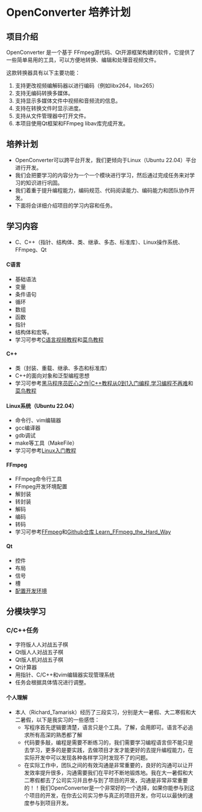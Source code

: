 # OpenConverter 培养计划

## 项目介绍

OpenConverter 是一个基于 FFmpeg源代码、Qt开源框架构建的软件，它提供了一些简单易用的工具，可以方便地转换、编辑和处理音视频文件。  

这款转换器具有以下主要功能：  

1. 支持更改视频编解码器以进行编码（例如libx264，libx265）
2. 支持无编码转换多媒体。
3. 支持显示多媒体文件中视频和音频流的信息。
4. 支持在转换文件时显示进度。
5. 支持从文件管理器中打开文件。
6. 本项目使用Qt框架和FFmpeg libav库完成开发。


## 培养计划

- OpenConverter可以跨平台开发，我们更倾向于Linux（Ubuntu 22.04）平台进行开发。
- 我们会把要学习的内容分为一个一个模块进行学习，然后通过完成任务来对学习的知识进行巩固。 
- 我们着重于提升编程能力，编码规范、代码阅读能力、编码能力和团队协作开发。
- 下面将会详细介绍项目的学习内容和任务。


## 学习内容

- C、C++（指针、结构体、类、继承、多态、标准库）、Linux操作系统、FFmpeg、Qt

#### C语言
- 基础语法
- 变量
- 条件语句
- 循环
- 数组
- 函数
- 指针
- 结构体和宏等。
- 学习可参考[C语言视频教程](https://www.bilibili.com/video/BV1Ps411U7tS?vd_source=3a21351236f07be198707deae9319844)和[菜鸟教程](https://www.runoob.com/cprogramming/c-tutorial.html)

#### C++
- 类（封装、重载、继承、多态和标准库）
- C++的面向对象和泛型编程思想
- 学习可参考[黑马程序员匠心之作|C++教程从0到1入门编程,学习编程不再难](https://www.bilibili.com/video/BV1et411b73Z?vd_source=3a21351236f07be198707deae9319844)和[菜鸟教程](https://www.runoob.com/cplusplus/cpp-tutorial.html)

#### Linux系统（Ubuntu 22.04）
- 命令行、vim编辑器
- gcc编译器
- gdb调试
- make等工具（MakeFile）
- 学习可参考[Linux入门教程](https://www.runoob.com/linux/linux-tutorial.html)

#### FFmpeg
- FFmpeg命令行工具
- FFmpeg开发环境配置
- 解封装
- 转封装
- 解码
- 编码
- 转码
- 学习可参考[FFmpeg](https://ffmpeg.org/ffmpeg.html)和[Github仓库 Learn_FFmpeg_the_Hard_Way](https://github.com/TSGU-OSC/Learn_FFmpeg_the_Hard_Way)

#### Qt
- 控件
- 布局 
- 信号
- 槽
- [配置开发环境](https://blog.csdn.net/m0_45463480/article/details/127696388?ops_request_misc=%257B%2522request%255Fid%2522%253A%2522172268974316800227418930%2522%252C%2522scm%2522%253A%252220140713.130102334..%2522%257D&request_id=172268974316800227418930&biz_id=0&utm_medium=distribute.pc_search_result.none-task-blog-2~all~top_click~default-2-127696388-null-null.142^v100^pc_search_result_base7&utm_term=Linux%E5%AE%89%E8%A3%85qt&spm=1018.2226.3001.4187)

## 分模块学习

### C/C++任务
- 字符版人人对战五子棋
- Qt版人人对战五子棋
- Qt版人机对战五子棋
- Qt计算器
- 用指针、C/C++和vim编辑器实现管理系统
- 任务会根据具体情况进行调整。

#### 个人理解
- 本人（Richard_Tamarisk）经历了三段实习，分别是大一暑假、大二寒假和大二暑假，以下是我实习的一些感悟：
    - 写程序首先逻辑要清楚，语言只是个工具。了解，会用即可。语言不必追求所有高深的熟悉都了解
    - 代码要多敲，编程是需要不断练习的，我们需要学习编程语言但不能只是去学习，更多的是要实践，去做项目才发才能更好的去提升编程能力，在实际开发中可以发现各种各样学习时发现不了的问题。
    - 在实际工作中，团队之间的有效沟通是非常重要的，良好的沟通可以让开发效率提升很多，沟通需要我们在平时不断地锻炼地。我在大一暑假和大二寒假都去了公司实习并且参与到了项目的开发，沟通是非常非常重要的！！我们OpenConverter是一个非常好的一个选择，如果你能参与到这个项目的开发，在你去公司实习参与真正的项目开发，你可以以最快的速度参与到项目开发。
